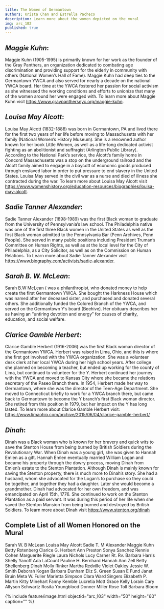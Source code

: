 ```yaml
---
title: The Women of Germantown
authors: Krista Chan and Estrella Pacheco
description: Learn more about the women depicted on the mural 
img: arc_102
published: true
---
```


## *Maggie Kuhn*: 
Maggie Kuhn (1905-1995) is primarily known for her work as the founder of the Gray Panthers, an organization dedicated to combating age discrimination and providing support for the elderly in community with others (National Women’s Hall of Fame).  Maggie Kuhn had deep ties to the Germantown YWCA and also served for nearly a decade on the national YWCA board. Her time at the YWCA fostered her passion for social activism as she witnessed the working conditions and efforts to unionize that many of the women around her were engaged with. To learn more about Maggie Kuhn visit https://www.graypanthersnyc.org/maggie-kuhn. 

## *Louisa May Alcott*: 
Louisa May Alcott (1832-1888) was born in Germantown, PA and lived there for the first two years of her life before moving to Massachusetts with her family (National Women’s History Museum). She is a renowned author known for her book Little Women, as well as a life-long dedicated activist fighting as an abolitionist and suffragist (Arlington Public Library). According to the National Park’s service, the Alcott’s family home in Concord Massachusetts was a stop on the underground railroad and the Alcott family aimed to engage in a boycott of economic goods produced through enslaved labor in order to put pressure to end slavery in the United States. Louisa May served in the civil war as a nurse and died of illness she contracted during the war. To learn more about Louisa May Alcott visit https://www.womenshistory.org/education-resources/biographies/louisa-may-alcott. 

## *Sadie Tanner Alexander*: 
Sadie Tanner Alexander (1898-1989) was the first Black woman to graduate from the University of Pennsylvania’s law school. The Philadelphia native was one of the first three Black women in the United States as well as the first Black woman admitted to the Pennsylvania Bar (Penn Archives, Penn People). She served in many public positions including President Truman’s Committee on Human Rights, as well as at the local level for the City of Philadelphia, as a City Solicitor, as well as on the Commission on Human Relations. To Learn more about Sadie Tanner Alexander visit https://www.biography.com/activists/sadie-alexander. 

## *Sarah B. W.  McLean*:
Sarah B.W McLean ( was a philanthropist, who donated money to help create the first Germantown YWCA. She bought the Harkness House which was named after her deceased sister, and purchased and donated several others. She additionally funded the Colored Branch of the YWCA, and served on the Germantown Y’s board (Beehive). Her obituary describes her as having an “untiring devotion and energy” for causes of charity, education, and social welfare. 

## *Clarice Gamble Herbert*:
 Clarice Gamble Herbert (1916-2006) was the first Black woman director of the Germantown YWCA. Herbert was raised in Lima, Ohio, and this is where she first got involved with the YWCA organization. She was a volunteer desk clerk at her local YWCA during her high school years. After college she planned on becoming a teacher, but ended up working for the county of Lima, but continued to volunteer for the Y. Herbert continued her journey with the YWCA and moved to Kansas City where she became the relations secretary of the Paseo Branch there. In 1954, Herbert made her way to Germantown, where she was the director of the Teen-Age Department. She moved to Connecticut briefly to work for a YWCA branch there, but came back to Germantown to become the Y branch’s first Black woman director. She retired from this position in 1979, but her impact on the Y has long lasted. To learn more about Clarice Gamble Herbert visit: https://www.limaohio.com/archive/2015/06/04/clarice-gamble-herbert/ 

## *Dinah*:
Dinah was a Black woman who is known for her bravery and quick wits to save the Stenton House from being burned by British Soldiers during the Revolutionary War. When Dinah was a young girl, she was given to Hannah Emlen as a gift. Hannah Emlen eventually married William Logan and became his property through the dowry process, moving Dinah from Emlen’s estate to the Stenton Plantation. Although Dinah is mainly known for saving the Stenton property, there is much more to Dinah’s story. She had a husband, whom she advocated for the Logan’s to purchase so they could be together, and together they had a daughter. Later she would become a grandmother. Dinah had advocated for her own freedom, and was emancipated on April 15th, 1776. She continued to work on the Stenton Plantation as a paid servant. It was during this period of her life when she saved the Stenton Mansion from being burned and destroyed by British Soldiers. To learn more about Dinah visit https://www.stenton.org/dinah 


## Complete List of all Women Honored on the Mural
Sarah W. B McLean 
Louisa May Alcott
Sadie T. M Alexander 
Maggie Kuhn 
Betty Rotenberg 
Clarice G. Herbert 
Ann Preston 
Sonya Sanchez 
Rennie Cohen 
Marguerite Riegle 
Laura Nichols 
Lucy Carner 
Rt. Rv. Barbara Harris 
Shelly Yanoff 
Ada LaCount 
Pauline H. Bernhard 
Hannah Ann Zell 
Betty Shellenberg 
Dinah 
Molly Rinker 
Martha Redville 
Violet Oakley 
Jessie W. Smith 
Deborah Kogan 
Barbara Dunham 
Eliz S. Green 
Susan E Fund 
Janet Bruin 
Meta W. Fuller 
Marietta Simpson 
Clara Ward Singers 
Elizabeth P. Martin 
Kitty Minehart 
Fanny Kemble 
Lucretia Mott
Grace Kelly 
Lorain Cary 
Allyson Schwartz
Rosita Youngblood 
Donner Miller 
Rose Toll 
Barbara Bloom



{% include feature/image.html objectid="arc_103" width="50" height="60" caption="" %}

